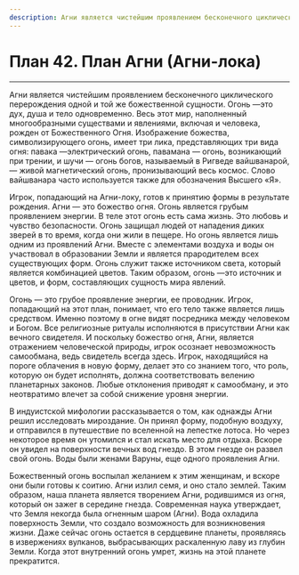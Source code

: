 ```yaml
---
description: Агни является чистейшим проявлением бесконечного циклического перерождения одной и той же божественной сущности. Огонь —это дух, душа и тело одновременно.
---
```

# План 42. План Агни (Агни-лока) 


---
Агни является чистейшим проявлением бесконечного циклического перерождения одной и той же божественной сущности. Огонь —это дух, душа и тело одновременно. Весь этот мир, наполненный многообразными существами и явлениями, включая и человека, рожден от Божественного Огня. Изображение божества, символизирующего огонь, имеет три лика, представляющих три вида огня: павака —электрический огонь, павамана — огонь, возникающий при трении, и шучи — огонь богов, называемый в Ригведе вайшванарой, — живой магнетический огонь, пронизывающий весь космос. Слово вайшванара часто используется также для обозначения Высшего «Я». 

Игрок, попадающий на Агни-локу, готов к принятию формы в результате рождения. Агни — это божество огня. Огонь является грубым проявлением энергии. В теле этот огонь есть сама жизнь. Это любовь и чувство безопасности. Огонь защищал людей от нападения диких зверей в то время, когда они жили в пещере. Но огонь является лишь одним из проявлений Агни. Вместе с элементами воздуха и воды он участвовал в образовании Земли и является прародителем всех существующих форм. Огонь служит также источником света, который является комбинацией цветов. Таким образом, огонь —это источник и цветов, и форм, составляющих сущность мира явлений. 

Огонь — это грубое проявление энергии, ее проводник. Игрок, попадающий на этот план, понимает, что его тело также является лишь средством. Именно поэтому в огне видят посредника между человеком и Богом. Все религиозные ритуалы исполняются в присутствии Агни как вечного свидетеля. И поскольку божество огня, Агни, является отражением человеческой природы, игрок осознает невозможность самообмана, ведь свидетель всегда здесь. Игрок, находящийся на пороге облачения в новую форму, делает это со знанием того, что роль, которую он будет исполнять, должна соответствовать велению планетарных законов. Любые отклонения приводят к самообману, и это неотвратимо влечет за собой снижение уровня энергии. 

В индуистской мифологии рассказывается о том, как однажды Агни решил исследовать мироздание. Он принял форму, подобную воздуху, и отправился в путешествие по вселенной на лепестке лотоса. Но через некоторое время он утомился и стал искать место для отдыха. Вскоре он увидел на поверхности вечных вод гнездо. В этом гнезде он развел свой огонь. Воды были женами Варуны, еще одного проявления Агни. 

Божественный огонь воспылал желанием к этим женщинам, и вскоре они были готовы к соитию. Агни излил семя, и оно стало землей. Таким образом, наша планета является творением Агни, родившимся из огня, который он зажег в середине гнезда. Современная наука утверждает, что Земля некогда была огненным шаром (Агни). Вода охладила поверхность Земли, что создало возможность для возникновения жизни. Даже сейчас огонь остается в сердцевине планеты, проявляясь в извержениях вулканов, выбрасывающих раскаленную лаву из глубин Земли. Когда этот внутренний огонь умрет, жизнь на этой планете прекратится.
